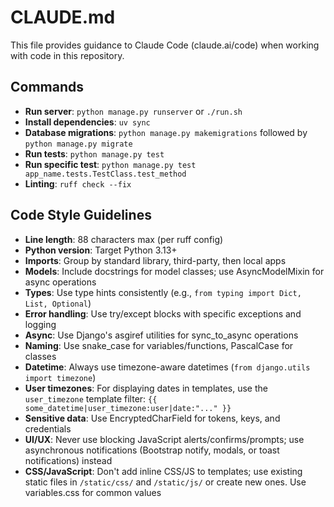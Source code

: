 # CLAUDE.md

This file provides guidance to Claude Code (claude.ai/code) when working with code in this repository.

## Commands

- **Run server**: `python manage.py runserver` or `./run.sh`
- **Install dependencies**: `uv sync`
- **Database migrations**: `python manage.py makemigrations` followed by `python manage.py migrate`
- **Run tests**: `python manage.py test`
- **Run specific test**: `python manage.py test app_name.tests.TestClass.test_method`
- **Linting**: `ruff check --fix`

## Code Style Guidelines

- **Line length**: 88 characters max (per ruff config)
- **Python version**: Target Python 3.13+
- **Imports**: Group by standard library, third-party, then local apps
- **Models**: Include docstrings for model classes; use AsyncModelMixin for async operations
- **Types**: Use type hints consistently (e.g., `from typing import Dict, List, Optional`)
- **Error handling**: Use try/except blocks with specific exceptions and logging
- **Async**: Use Django's asgiref utilities for sync_to_async operations
- **Naming**: Use snake_case for variables/functions, PascalCase for classes
- **Datetime**: Always use timezone-aware datetimes (`from django.utils import timezone`)
- **User timezones**: For displaying dates in templates, use the `user_timezone` template filter: `{{ some_datetime|user_timezone:user|date:"..." }}`
- **Sensitive data**: Use EncryptedCharField for tokens, keys, and credentials
- **UI/UX**: Never use blocking JavaScript alerts/confirms/prompts; use asynchronous notifications (Bootstrap notify, modals, or toast notifications) instead
- **CSS/JavaScript**: Don't add inline CSS/JS to templates; use existing static files in `/static/css/` and `/static/js/` or create new ones. Use variables.css for common values
